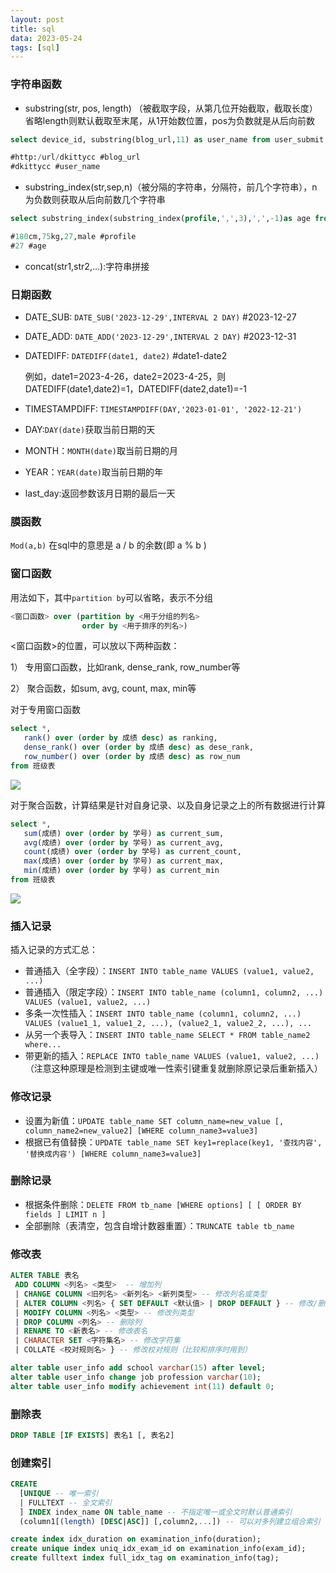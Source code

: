 ```yaml
---
layout: post
title: sql
data: 2023-05-24
tags: [sql]
---
```


### 字符串函数

- substring(str, pos, length) （被截取字段，从第几位开始截取，截取长度）省略length则默认截取至末尾，从1开始数位置，pos为负数就是从后向前数

```sql
select device_id, substring(blog_url,11) as user_name from user_submit

#http:/url/dkittycc #blog_url
#dkittycc #user_name
```

- substring_index(str,sep,n)（被分隔的字符串，分隔符，前几个字符串），n为负数则获取从后向前数几个字符串

```sql
select substring_index(substring_index(profile,',',3),',',-1)as age from user_submit group by age

#180cm,75kg,27,male #profile
#27 #age
```

- concat(str1,str2,...):字符串拼接


### 日期函数

- DATE_SUB: `DATE_SUB('2023-12-29',INTERVAL 2 DAY)` #2023-12-27
  
- DATE_ADD:  `DATE_ADD('2023-12-29',INTERVAL 2 DAY)` #2023-12-31

- DATEDIFF: `DATEDIFF(date1, date2)` #date1-date2

  例如，date1=2023-4-26，date2=2023-4-25，则DATEDIFF(date1,date2)=1，DATEDIFF(date2,date1)=-1

- TIMESTAMPDIFF: `TIMESTAMPDIFF(DAY,'2023-01-01', '2022-12-21')`

- DAY:`DAY(date)`获取当前日期的天

- MONTH：`MONTH(date)`取当前日期的月

- YEAR：`YEAR(date)`取当前日期的年

- last_day:返回参数该月日期的最后一天

### 膜函数

`Mod(a,b)` 在sql中的意思是 a / b 的余数(即 a % b )

### 窗口函数

用法如下，其中`partition by`可以省略，表示不分组

```sql
<窗口函数> over (partition by <用于分组的列名>
                order by <用于排序的列名>)
```

<窗口函数>的位置，可以放以下两种函数：

1） 专用窗口函数，比如rank, dense_rank, row_number等

2） 聚合函数，如sum, avg, count, max, min等

对于专用窗口函数

```sql
select *,
   rank() over (order by 成绩 desc) as ranking,
   dense_rank() over (order by 成绩 desc) as dese_rank,
   row_number() over (order by 成绩 desc) as row_num
from 班级表
```

![](https://pic2.zhimg.com/v2-ad1d86f5a5b9f0ef684907b20b341099_b.webp?consumer=ZHI_MENG)

对于聚合函数，计算结果是针对自身记录、以及自身记录之上的所有数据进行计算

```sql
select *,
   sum(成绩) over (order by 学号) as current_sum,
   avg(成绩) over (order by 学号) as current_avg,
   count(成绩) over (order by 学号) as current_count,
   max(成绩) over (order by 学号) as current_max,
   min(成绩) over (order by 学号) as current_min
from 班级表
```

![](https://pic2.zhimg.com/v2-c48f0218306f65049fcf9f98c184226d_b.webp?consumer=ZHI_MENG)

### 插入记录

插入记录的方式汇总：

- 普通插入（全字段）：`INSERT INTO table_name VALUES (value1, value2, ...)`
- 普通插入（限定字段）：`INSERT INTO table_name (column1, column2, ...) VALUES (value1, value2, ...)`
- 多条一次性插入：`INSERT INTO table_name (column1, column2, ...) VALUES (value1_1, value1_2, ...), (value2_1, value2_2, ...), ...`
- 从另一个表导入：`INSERT INTO table_name SELECT * FROM table_name2  where...`
- 带更新的插入：`REPLACE INTO table_name VALUES (value1, value2, ...)` （注意这种原理是检测到主键或唯一性索引键重复就删除原记录后重新插入）

### 修改记录

- 设置为新值：`UPDATE table_name SET column_name=new_value [, column_name2=new_value2] [WHERE column_name3=value3]`
- 根据已有值替换：`UPDATE table_name SET key1=replace(key1, '查找内容', '替换成内容') [WHERE column_name3=value3]`

### 删除记录

- 根据条件删除：`DELETE FROM tb_name [WHERE options] [ [ ORDER BY fields ] LIMIT n ]`
- 全部删除（表清空，包含自增计数器重置）：`TRUNCATE table tb_name`

### 修改表

```sql
ALTER TABLE 表名
 ADD COLUMN <列名> <类型>  -- 增加列
 | CHANGE COLUMN <旧列名> <新列名> <新列类型> -- 修改列名或类型
 | ALTER COLUMN <列名> { SET DEFAULT <默认值> | DROP DEFAULT } -- 修改/删除 列的默认值
 | MODIFY COLUMN <列名> <类型> -- 修改列类型
 | DROP COLUMN <列名> -- 删除列
 | RENAME TO <新表名> -- 修改表名
 | CHARACTER SET <字符集名> -- 修改字符集
 | COLLATE <校对规则名> } -- 修改校对规则（比较和排序时用到）
```

```sql
alter table user_info add school varchar(15) after level;
alter table user_info change job profession varchar(10);
alter table user_info modify achievement int(11) default 0;
```

### 删除表

```sql
DROP TABLE [IF EXISTS] 表名1 [, 表名2]
```

### 创建索引

```sql
CREATE 
  [UNIQUE -- 唯一索引
  | FULLTEXT -- 全文索引
  ] INDEX index_name ON table_name -- 不指定唯一或全文时默认普通索引
  (column1[(length) [DESC|ASC]] [,column2,...]) -- 可以对多列建立组合索引  
```

```sql
create index idx_duration on examination_info(duration);
create unique index uniq_idx_exam_id on examination_info(exam_id);
create fulltext index full_idx_tag on examination_info(tag);
```

